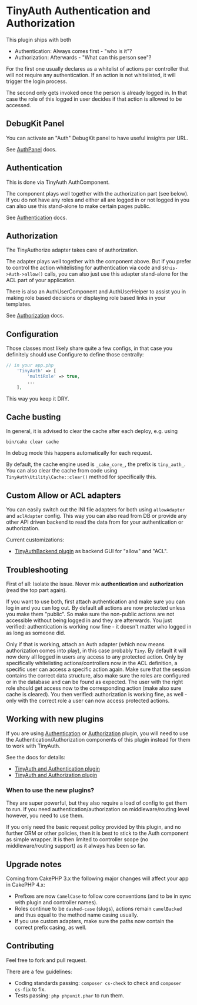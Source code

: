 # TinyAuth Authentication and Authorization

This plugin ships with both
- Authentication: Always comes first - "who is it"?
- Authorization: Afterwards - "What can this person see"?

For the first one usually declares as a whitelist of actions per controller that will not require any authentication.
If an action is not whitelisted, it will trigger the login process.

The second only gets invoked once the person is already logged in.
In that case the role of this logged in user decides if that action is allowed to be accessed.

## DebugKit Panel
You can activate an "Auth" DebugKit panel to have useful insights per URL.

See [AuthPanel](AuthPanel.md) docs.

## Authentication
This is done via TinyAuth AuthComponent.

The component plays well together with the authorization part (see below).
If you do not have any roles and either all are logged in or not logged in you can also use this stand-alone to make certain pages public.

See [Authentication](Authentication.md) docs.

## Authorization
The TinyAuthorize adapter takes care of authorization.

The adapter plays well together with the component above.
But if you prefer to control the action whitelisting for authentication via code and `$this->Auth->allow()` calls, you can
also just use this adapter stand-alone for the ACL part of your application.

There is also an AuthUserComponent and AuthUserHelper to assist you in making role based decisions or displaying role based links in your templates.

See [Authorization](Authorization.md) docs.


## Configuration
Those classes most likely share quite a few configs, in that case you definitely should use Configure to define those centrally:
```php
// in your app.php
    'TinyAuth' => [
        'multiRole' => true,
        ...
    ],
```
This way you keep it DRY.

## Cache busting
In general, it is advised to clear the cache after each deploy, e.g. using
```
bin/cake clear cache
```
In debug mode this happens automatically for each request.

By default, the cache engine used is `_cake_core_`, the prefix is `tiny_auth_`.
You can also clear the cache from code using `TinyAuth\Utility\Cache::clear()` method for specifically this.

## Custom Allow or ACL adapters
You can easily switch out the INI file adapters for both using `allowAdapter` and `aclAdapter` config.
This way you can also read from DB or provide any other API driven backend to read the data from for your authentication or authorization.

Current customizations:
- [TinyAuthBackend plugin](https://github.com/dereuromark/cakephp-tinyauth-backend) as backend GUI for "allow" and "ACL".

## Troubleshooting
First of all: Isolate the issue. Never mix **authentication** and **authorization** (read the top part again).

If you want to use both, first attach authentication and make sure you can log in and you can log out. By default all actions are now protected unless you make them "public". So make sure the non-public actions are not accessible without being logged in and they are afterwards.
You just verified: authentication is working now fine - it doesn't matter who logged in as long as someone did.

Only if that is working, attach an Auth adapter (which now means authorization comes into play), in this case probably `Tiny`.
By default it will now deny all logged in users any access to any protected action. Only by specifically whitelisting actions/controllers now in the ACL definition, a specific user can access a specific action again.
Make sure that the session contains the correct data structure, also make sure the roles are configured or in the database and can be found as expected. The user with the right role should get access now to the corresponding action (make also sure cache is cleared).
You then verified: authorization is working fine, as well - only with the correct role a user can now access protected actions.

## Working with new plugins
If you are using [Authentication](https://github.com/cakephp/authentication) or [Authorization](https://github.com/cakephp/authorization) plugin, you will need to use the
Authentication/Authorization components of this plugin instead for them to work with TinyAuth.

See the docs for details:
- [TinyAuth and Authentication plugin](AuthenticationPlugin.md)
- [TinyAuth and Authorization plugin](AuthorizationPlugin.md)

### When to use the new plugins?
They are super powerful, but they also require a load of config to get them to run.
If you need authentication/authorization on middleware/routing level however, you need
to use them.

If you only need the basic request policy provided by this plugin, and no further ORM or other policies,
then it is best to stick to the Auth component as simple wrapper.
It is then limited to controller scope (no middleware/routing support) as it always has been so far.

## Upgrade notes
Coming from CakePHP 3.x the following major changes will affect your app in CakePHP 4.x:
- Prefixes are now `CamelCase` to follow core conventions (and to be in sync with plugin and controller names).
- Roles continue to be `dashed-case` (slugs), actions remain `camelBacked` and thus equal to the method name casing usually.
- If you use custom adapters, make sure the paths now contain the correct prefix casing, as well.

## Contributing
Feel free to fork and pull request.

There are a few guidelines:

- Coding standards passing: `composer cs-check` to check and `composer cs-fix` to fix.
- Tests passing: `php phpunit.phar` to run them.
